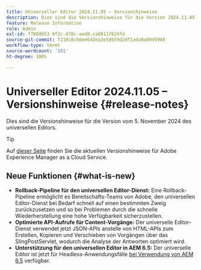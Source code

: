 ```yaml
---
title: Universeller Editor 2024.11.05 – Versionshinweise
description: Dies sind die Versionshinweise für die Version 2024.11.05 des universellen Editors.
feature: Release Information
role: Admin
exl-id: f780d653-9f2c-478c-aed8-ca8011f624fd
source-git-commit: f210c8c60ee642ea3e5d659d2df1ada0a09d5988
workflow-type: tm+mt
source-wordcount: '151'
ht-degree: 100%

---
```


# Universeller Editor 2024.11.05 – Versionshinweise {#release-notes}

Dies sind die Versionshinweise für die Version vom 5. November 2024 des universellen Editors.

>[!TIP]
>
>Auf [dieser Seite](/help/release-notes/release-notes-cloud/release-notes-current.md) finden Sie die aktuellen Versionshinweise für Adobe Experience Manager as a Cloud Service.

## Neue Funktionen {#what-is-new}

* **Rollback-Pipeline für den universellen Editor-Dienst:** Eine Rollback-Pipeline ermöglicht es Bereitschafts-Teams von Adobe, den universellen Editor-Dienst bei Bedarf schnell auf einen bestimmten Zweig zurückzusetzen und so bei Problemen durch die schnelle Wiederherstellung eine hohe Verfügbarkeit sicherzustellen.
* **Optimierte API-Aufrufe für Content-Vorgänge:** Der universelle Editor-Dienst verwendet jetzt JSON-APIs anstelle von HTML-APIs zum Erstellen, Kopieren und Verschieben von Vorgängen über das SlingPostServlet, wodurch die Analyse der Antworten optimiert wird.
* **Unterstützung für den universellen Editor in AEM 6.5:** Der universelle Editor ist jetzt für Headless-Anwendungsfälle [bei Verwendung von AEM 6.5](https://experienceleague.adobe.com/de/docs/experience-manager-65/content/implementing/developing/headless/universal-editor/introduction) verfügbar.
